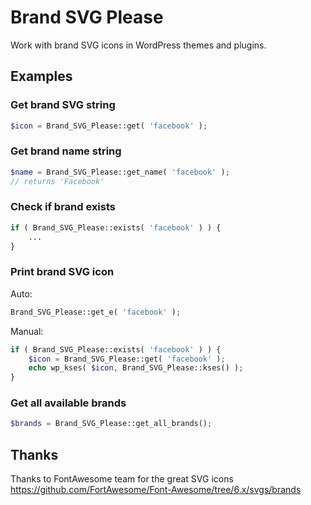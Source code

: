 # Brand SVG Please

Work with brand SVG icons in WordPress themes and plugins.

## Examples

### Get brand SVG string

```php
$icon = Brand_SVG_Please::get( 'facebook' );
```

### Get brand name string

```php
$name = Brand_SVG_Please::get_name( 'facebook' );
// returns 'Facebook'
```

### Check if brand exists

```php
if ( Brand_SVG_Please::exists( 'facebook' ) ) {
    ...
}
```

### Print brand SVG icon

Auto:

```php
Brand_SVG_Please::get_e( 'facebook' );
```

Manual:

```php
if ( Brand_SVG_Please::exists( 'facebook' ) ) {
    $icon = Brand_SVG_Please::get( 'facebook' );
    echo wp_kses( $icon, Brand_SVG_Please::kses() );
}
```

### Get all available brands

```php
$brands = Brand_SVG_Please::get_all_brands();
```

## Thanks

Thanks to FontAwesome team for the great SVG icons <https://github.com/FortAwesome/Font-Awesome/tree/6.x/svgs/brands>
